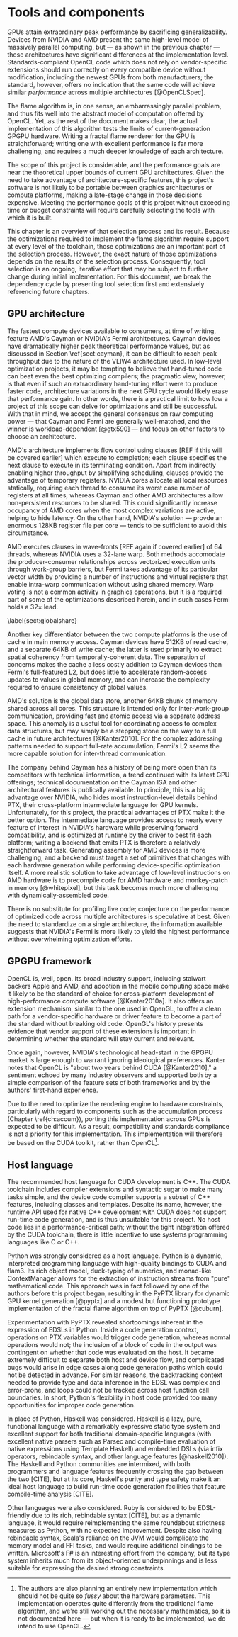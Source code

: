# Tools and components

GPUs attain extraordinary peak performance by sacrificing generalizability.
Devices from NVIDIA and AMD present the same high-level model of massively
parallel computing, but — as shown in the previous chapter — these
architectures have significant differences at the implementation level.
Standards-compliant OpenCL code which does not rely on vendor-specific
extensions should run correctly on every compatible device without
modification, including the newest GPUs from both manufacturers; the standard,
however, offers no indication that the same code will achieve similar
*performance* across multiple architectures [@OpenCLSpec].

The flame algorithm is, in one sense, an embarrassingly parallel problem, and
thus fits well into the abstract model of computation offered by OpenCL. Yet,
as the rest of the document makes clear, the actual implementation of this
algorithm tests the limits of current-generation GPGPU hardware. Writing a
fractal flame renderer for the GPU is straightforward; writing one with
excellent performance is far more challenging, and requires a much deeper
knowledge of each architecture.

The scope of this project is considerable, and the performance goals are near
the theoretical upper bounds of current GPU architectures. Given the need to
take advantage of architecture-specific features, this project's software is
not likely to be portable between graphics architectures or compute platforms,
making a late-stage change in those decisions expensive. Meeting the
performance goals of this project without exceeding time or budget constraints
will require carefully selecting the tools with which it is built.

This chapter is an overview of that selection process and its result. Because
the optimizations required to implement the flame algorithm require support at
every level of the toolchain, those optimizations are an important part of the
selection process. However, the exact nature of those optimizations depends on
the results of the selection process. Consequently, tool selection is an
ongoing, iterative effort that may be subject to further change during initial
implementation. For this document, we break the dependency cycle by presenting
tool selection first and extensively referencing future chapters.

## GPU architecture

The fastest compute devices available to consumers, at time of writing, feature
AMD's Cayman or NVIDIA's Fermi architectures. Cayman devices have dramatically
higher peak theoretical performance values, but as discussed in Section
\ref{sect:cayman}, it can be difficult to reach peak throughput due to the
nature of the VLIW4 architecture used. In low-level optimization projects, it
may be tempting to believe that hand-tuned code can beat even the best
optimizing compilers; the pragmatic view, however, is that even if such an
extraordinary hand-tuning effort were to produce faster code, architecture
variations in the next GPU cycle would likely erase that performance gain. In
other words, there is a practical limit to how low a project of this scope can
delve for optimizations and still be successful. With that in mind, we accept
the general consensus on raw computing power — that Cayman and Fermi are
generally well-matched, and the winner is workload-dependent [@gtx590] — and
focus on other factors to choose an architecture.

AMD's architecture implements flow control using clauses [REF if this will be
covered earlier] which execute to completion; each clause specifies the next
clause to execute in its terminating condition.  Apart from indirectly enabling
higher throughput by simplifying scheduling, clauses provide the advantage of
temporary registers. NVIDIA cores allocate all local resources statically,
requiring each thread to consume its worst case number of registers at all
times, whereas Cayman and other AMD architectures allow non-persistent
resources to be shared. This could significantly increase occupancy of AMD
cores when the most complex variations are active, helping to hide latency. On
the other hand, NVIDIA's solution — provde an enormous 128KB register file per
core — tends to be sufficient to avoid this circumstance.

AMD executes clauses in wave-fronts [REF again if covered earlier] of 64
threads, whereas NVIDIA uses a 32-lane warp. Both methods accomodate the
producer-consumer relationships across vectorized execution units through
work-group barriers, but Fermi takes advantage of its particular vector width
by providing a number of instructions and virtual registers that enable
intra-warp communication without using shared memory. Warp voting is not a
common activity in graphics operations, but it is a required part of some of
the optimizations described herein, and in such cases Fermi holds a 32× lead.

\label{sect:globalshare}

Another key differentiator between the two compute platforms is the use of
cache in main memory access. Cayman devices have 512KB of read cache, and a
separate 64KB of write cache; the latter is used primarily to extract spatial
coherency from temporally-coherent data. The separation of concerns makes the
cache a less costly addition to Cayman devices than Fermi's full-featured L2,
but does little to accelerate random-access updates to values in global memory,
and can increase the complexity required to ensure consistency of global
values.

AMD's solution is the global data store, another 64KB chunk of memory shared
across all cores. This structure is intended only for inter-work-group
communication, providing fast and atomic access via a separate address space.
This anomaly is a useful tool for coordinating access to complex data
structures, but may simply be a stepping stone on the way to a full cache in
future architectures [@Kanter2010].  For the complex addressing patterns needed
to support full-rate accumulation, Fermi's L2 seems the more capable solution
for inter-thread communication.

The company behind Cayman has a history of being more open than its competitors
with technical information, a trend continued with its latest GPU offerings;
technical documentation on the Cayman ISA and other architectural features is
publically available. In principle, this is a big advantage over NVIDIA, who
hides most instruction-level details behind PTX, their cross-platform
intermediate language for GPU kernels. Unfortunately, for this project, the
practical advantages of PTX make it the better option. The intermediate
language provides access to nearly every feature of interest in NVIDIA's
hardware while preserving forward compatibility, and is optimized at runtime by
the driver to best fit each platform; writing a backend that emits PTX is
therefore a relatively straightforward task. Generating assembly for AMD
devices is more challenging, and a backend must target a set of primitives that
changes with each hardware generation while performing device-specific
optimization itself.  A more realistic solution to take advantage of low-level
instructions on AMD hardware is to precompile code for AMD hardware and
monkey-patch in memory [@whitepixel], but this task becomes much more
challenging with dynamically-assembled code.

There is no substitute for profiling live code; conjecture on the performance
of optimized code across multiple architectures is speculative at best. Given
the need to standardize on a single architecture, the information available
suggests that NVIDIA's Fermi is more likely to yield the highest performance
without overwhelming optimization efforts.

## GPGPU framework

OpenCL is, well, open. Its broad industry support, including stalwart backers
Apple and AMD, and adoption in the mobile computing space make it likely to be
the standard of choice for cross-platform development of high-performance
compute software [@Kanter2010a]. It also offers an extension mechanism, similar
to the one used in OpenGL, to offer a clean path for a vendor-specific hardware
or driver feature to become a part of the standard without breaking old code.
OpenGL's history presents evidence that vendor support of these extensions is
important in determining whether the standard will stay current and relevant.

Once again, however, NVIDIA's technological head-start in the GPGPU market is
large enough to warrant ignoring ideological preferences. Kanter notes that
OpenCL is "about two years behind CUDA [@Kanter2010]," a sentiment echoed by
many industry observers and supported both by a simple comparison of the
feature sets of both frameworks and by the authors' first-hand experience.

Due to the need to optimize the rendering engine to hardware constraints,
particularly with regard to components such as the accumulation process
(Chapter \ref{ch:accum}), porting this implementation across GPUs is expected
to be difficult. As a result, compatibility and standards compliance is not a
priority for this implementation. This implementation will therefore be based
on the CUDA toolkit, rather than OpenCL[^future].

[^future]: The authors are also planning an entirely new implementation which
should not be quite so *fussy* about the hardware parameters. This
implementation operates quite differently from the traditional flame algorithm,
and we're still working out the necessary mathematics, so it is not documented
here — but when it is ready to be implemented, we do intend to use OpenCL.

## Host language

The recommended host language for CUDA development is C++. The CUDA toolchain
includes compiler extensions and syntactic sugar to make many tasks simple, and
the device code compiler supports a subset of C++ features, including classes
and templates. Despite its name, however, the runtime API used for native C++
development with CUDA does not support run-time code generation, and is thus
unsuitable for this project. No host code lies in a performance-critical path;
without the tight integration offered by the CUDA toolchain, there is little
incentive to use systems programming languages like C or C++.

Python was strongly considered as a host language. Python is a dynamic,
interpreted programming language with high-quality bindings to CUDA and flam3.
Its rich object model, duck-typing of numerics, and monad-like ContextManager
allows for the extraction of instruction streams from "pure" mathematical code.
This approach was in fact followed by one of the authors before this project
began, resulting in the PyPTX library for dynamic GPU kernel generation
[@pyptx] and a modest but functioning prototype implementation of the fractal
flame algorithm on top of PyPTX [@cuburn].

Experimentation with PyPTX revealed shortcomings inherent in the expression of
EDSLs in Python. Inside a code generation context, operations on PTX variables
would trigger code generation, whereas normal operations would not; the
inclusion of a block of code in the output was contingent on whether that code
was evaluated on the host. It became extremely difficult to separate both host
and device flow, and complicated bugs would arise in edge cases along code
generation paths which could not be detected in advance.  For similar reasons,
the backtracking context needed to provide type and data inference in the EDSL
was complex and error-prone, and loops could not be tracked across host
function call boundaries. In short, Python's flexibility in host code provided
too many opportunities for improper code generation.

In place of Python, Haskell was considered. Haskell is a lazy, pure, functional
language with a remarkably expressive static type system and excellent support
for both traditional domain-specific languages (with excellent native parsers
such as Parsec and compile-time evaluation of native expressions using Template
Haskell) and embedded DSLs (via infix operators, rebindable syntax, and other
language features [@haskell2010]). The Haskell and Python communities are
intermixed, with both programmers and language features frequently crossing the
gap between the two [CITE], but at its core, Haskell's purity and type safety
make it an ideal host language to build run-time code generation facilities
that feature compile-time analysis [CITE].

Other languages were also considered. Ruby is considered to be EDSL-friendly
due to its rich, rebindable syntax [CITE], but as a dynamic language, it would
require reimplementing the same roundabout strictness measures as Python, with
no expected improvement. Despite also having rebindable syntax, Scala's
reliance on the JVM would complicate the memory model and FFI tasks, and would
require additional bindings to be written. Microsoft's F# is an interesting
effort from the company, but its type system inherits much from its
object-oriented underpinnings and is less suitable for expressing the desired
strong constraints.

<!--

## Interface language

- Dynamic compilation required.

- C-style templates? Oh, heck no. What a nightmare.

- Really, choice comes down to DSL versus EDSL. Explain more...

- Reference PyPTX, Shard somehow

- Final decision: SSA-based EDSL, with stackless recursive notation for
  loops. Easy to port to LLVM if we need to.

-->
